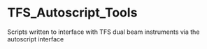 # TFS_Autoscript_Tools
Scripts written to interface with TFS dual beam instruments via the autoscript interface
